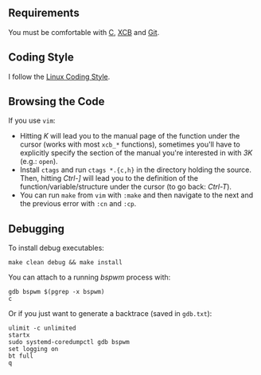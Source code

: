 ## Requirements

You must be comfortable with [C][1], [XCB][2] and [Git][3].

## Coding Style

I follow the [Linux Coding Style][4].

## Browsing the Code

If you use `vim`:
- Hitting *K* will lead you to the manual page of the function under the cursor (works with most `xcb_*` functions), sometimes you'll have to explicitly specify the section of the manual you're interested in with *3K* (e.g.: `open`).
- Install `ctags` and run `ctags *.{c,h}` in the directory holding the source. Then, hitting *Ctrl-]* will lead you to the definition of the function/variable/structure under the cursor (to go back: *Ctrl-T*).
- You can run `make` from `vim` with `:make` and then navigate to the next and the previous error with `:cn` and `:cp`.

## Debugging

To install debug executables:
```
make clean debug && make install
```

You can attach to a running *bspwm* process with:
```
gdb bspwm $(pgrep -x bspwm)
c
```

Or if you just want to generate a backtrace (saved in `gdb.txt`):
```
ulimit -c unlimited
startx
sudo systemd-coredumpctl gdb bspwm
set logging on
bt full
q
```

[1]: http://cm.bell-labs.com/cm/cs/cbook/
[2]: http://www.x.org/releases/X11R7.5/doc/libxcb/tutorial/
[3]: http://git-scm.com/documentation
[4]: http://www.kernel.org/doc/Documentation/CodingStyle
